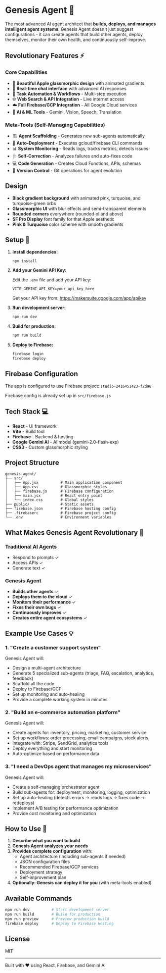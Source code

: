 # Genesis Agent 🤖

The most advanced AI agent architect that **builds, deploys, and manages intelligent agent systems**. Genesis Agent doesn't just suggest configurations - it can create agents that build other agents, deploy themselves, monitor their own health, and continuously self-improve.

## Revolutionary Features ⚡

### Core Capabilities
- 🎨 **Beautiful Apple glassmorphic design** with animated gradients
- 💬 **Real-time chat interface** with advanced AI responses
- 🔧 **Task Automation & Workflows** - Multi-step execution
- 🌐 **Web Search & API Integration** - Live internet access
- ☁️ **Full Firebase/GCP Integration** - All Google Cloud services
- 🤖 **AI & ML Tools** - Gemini, Vision, Speech, Translation

### Meta-Tools (Self-Managing Capabilities)
- 🏗️ **Agent Scaffolding** - Generates new sub-agents automatically
- 🚀 **Auto-Deployment** - Executes gcloud/firebase CLI commands
- 📊 **System Monitoring** - Reads logs, tracks metrics, detects issues
- 🩺 **Self-Correction** - Analyzes failures and auto-fixes code
- 💻 **Code Generation** - Creates Cloud Functions, APIs, schemas
- 🔄 **Version Control** - Git operations for agent evolution

## Design

- **Black gradient background** with animated pink, turquoise, and turquoise-green orbs
- **Glassmorphic UI** with blur effects and semi-transparent elements
- **Rounded corners** everywhere (rounded-xl and above)
- **SF Pro Display** font family for that Apple aesthetic
- **Pink & Turquoise** color scheme with smooth gradients

## Setup 🚀

1. **Install dependencies:**
   ```bash
   npm install
   ```

2. **Add your Gemini API Key:**
   
   Edit the `.env` file and add your API key:
   ```
   VITE_GEMINI_API_KEY=your_api_key_here
   ```
   
   Get your API key from: https://makersuite.google.com/app/apikey

3. **Run development server:**
   ```bash
   npm run dev
   ```

4. **Build for production:**
   ```bash
   npm run build
   ```

5. **Deploy to Firebase:**
   ```bash
   firebase login
   firebase deploy
   ```

## Firebase Configuration

The app is configured to use Firebase project: `studio-2416451423-f2d96`

Firebase config is already set up in `src/firebase.js`

## Tech Stack 💻

- **React** - UI framework
- **Vite** - Build tool
- **Firebase** - Backend & hosting
- **Google Gemini AI** - AI model (gemini-2.0-flash-exp)
- **CSS3** - Custom glassmorphic styling

## Project Structure

```
genesis-agent/
├── src/
│   ├── App.jsx          # Main application component
│   ├── App.css          # Glassmorphic styles
│   ├── firebase.js      # Firebase configuration
│   ├── main.jsx         # React entry point
│   └── index.css        # Global styles
├── public/              # Static assets
├── firebase.json        # Firebase hosting config
├── .firebaserc          # Firebase project config
└── .env                 # Environment variables
```

## What Makes Genesis Agent Revolutionary 🌟

### Traditional AI Agents
- Respond to prompts ✓
- Access APIs ✓
- Generate text ✓

### Genesis Agent
- **Builds other agents** ✓
- **Deploys them to the cloud** ✓
- **Monitors their performance** ✓
- **Fixes their own bugs** ✓
- **Continuously improves** ✓
- **Creates entire agent ecosystems** ✓

## Example Use Cases 💡

### 1. "Create a customer support system"
Genesis Agent will:
- Design a multi-agent architecture
- Generate 5 specialized sub-agents (triage, FAQ, escalation, analytics, feedback)
- Scaffold all the code
- Deploy to Firebase/GCP
- Set up monitoring and auto-healing
- Provide a complete working system in minutes

### 2. "Build an e-commerce automation platform"
Genesis Agent will:
- Create agents for: inventory, pricing, marketing, customer service
- Set up workflows: order processing, email campaigns, stock alerts
- Integrate with: Stripe, SendGrid, analytics tools
- Deploy everything and start monitoring
- Auto-optimize based on performance data

### 3. "I need a DevOps agent that manages my microservices"
Genesis Agent will:
- Create a self-managing orchestrator agent
- Build sub-agents for: deployment, monitoring, logging, optimization
- Set up auto-healing (detects errors → reads logs → fixes code → redeploys)
- Implement A/B testing for performance optimization
- Provide cost monitoring and optimization

## How to Use 🚀

1. **Describe what you want to build**
2. **Genesis Agent analyzes your needs**
3. **Provides complete configuration** with:
   - Agent architecture (including sub-agents if needed)
   - JSON configuration files
   - Recommended Firebase/GCP services
   - Deployment strategy
   - Self-improvement plan
4. **Optionally: Genesis can deploy it for you** (with meta-tools enabled)

## Available Commands

```bash
npm run dev          # Start development server
npm run build        # Build for production
npm run preview      # Preview production build
firebase deploy      # Deploy to Firebase Hosting
```

## License

MIT

---

Built with ❤️ using React, Firebase, and Gemini AI